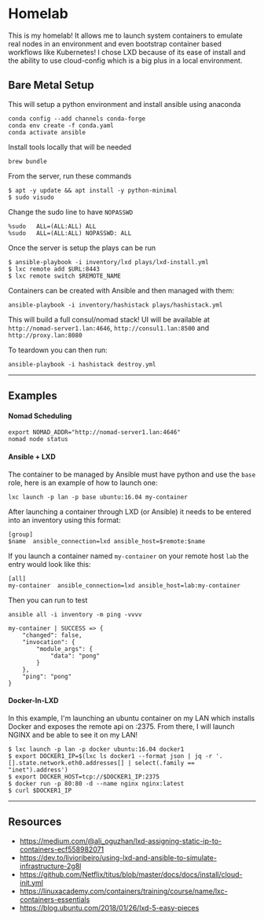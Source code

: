 # Homelab

This is my homelab! It allows me to launch system containers to emulate real nodes in an environment and even bootstrap container based workflows like Kubernetes! I chose LXD because of its ease of install and the ability to use cloud-config which is a big plus in a local environment.

## Bare Metal Setup

This will setup a python environment and install ansible using anaconda

```
conda config --add channels conda-forge
conda env create -f conda.yaml
conda activate ansible
```

Install tools locally that will be needed

```
brew bundle
```

From the server, run these commands

```
$ apt -y update && apt install -y python-minimal
$ sudo visudo
```

Change the sudo line to have `NOPASSWD`

```
%sudo   ALL=(ALL:ALL) ALL
%sudo   ALL=(ALL:ALL) NOPASSWD: ALL
```

Once the server is setup the plays can be run

```
$ ansible-playbook -i inventory/lxd plays/lxd-install.yml
$ lxc remote add $URL:8443
$ lxc remote switch $REMOTE_NAME
```

Containers can be created with Ansible and then managed with them:

```
ansible-playbook -i inventory/hashistack plays/hashistack.yml
```

This will build a full consul/nomad stack! UI will be available at `http://nomad-server1.lan:4646`, `http://consul1.lan:8500` and `http://proxy.lan:8080`

To teardown you can then run:

```
ansible-playbook -i hashistack destroy.yml
```

---

## Examples

#### Nomad Scheduling

```
export NOMAD_ADDR="http://nomad-server1.lan:4646"
nomad node status
```

#### Ansible + LXD

The container to be managed by Ansible must have python and use the `base` role, here is an example of how to launch one:

```
lxc launch -p lan -p base ubuntu:16.04 my-container
```

After launching a container through LXD (or Ansible) it needs to be entered into an inventory using this format:

```
[group]
$name  ansible_connection=lxd ansible_host=$remote:$name
```

If you launch a container named `my-container` on your remote host `lab` the entry would look like this:

```
[all]
my-container  ansible_connection=lxd ansible_host=lab:my-container
```

Then you can run to test

```
ansible all -i inventory -m ping -vvvv

my-container | SUCCESS => {
    "changed": false,
    "invocation": {
        "module_args": {
            "data": "pong"
        }
    },
    "ping": "pong"
}
```

#### Docker-In-LXD

In this example, I'm launching an ubuntu container on my LAN which installs Docker and exposes the remote api on :2375. From there, I will launch NGINX and be able to see it on my LAN!

```
$ lxc launch -p lan -p docker ubuntu:16.04 docker1 
$ export DOCKER1_IP=$(lxc ls docker1 --format json | jq -r '.[].state.network.eth0.addresses[] | select(.family == "inet").address')
$ export DOCKER_HOST=tcp://$DOCKER1_IP:2375
$ docker run -p 80:80 -d --name nginx nginx:latest
$ curl $DOCKER1_IP
```
---

## Resources

- https://medium.com/@ali_oguzhan/lxd-assigning-static-ip-to-containers-ecf558982071
- https://dev.to/livioribeiro/using-lxd-and-ansible-to-simulate-infrastructure-2g8l
- https://github.com/Netflix/titus/blob/master/docs/docs/install/cloud-init.yml
- https://linuxacademy.com/containers/training/course/name/lxc-containers-essentials
- https://blog.ubuntu.com/2018/01/26/lxd-5-easy-pieces
